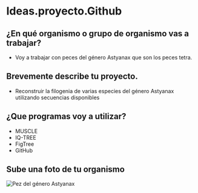 # Ideas.proyecto.Github
## ¿En qué organismo o grupo de organismo vas a trabajar?
* Voy a trabajar con peces del género Astyanax que son los peces tetra.
## Brevemente describe tu proyecto.
* Reconstruir la filogenia de varias especies del género Astyanax utilizando secuencias disponibles
## ¿Que programas voy a utilizar?
* MUSCLE
* IQ-TREE
* FigTree
* GitHub
## Sube una foto de tu organismo
![Pez del género Astyanax](https://www.pezeraacuario.com/wp-content/uploads/2023/04/Tetra-monjita-neon.jpg)

